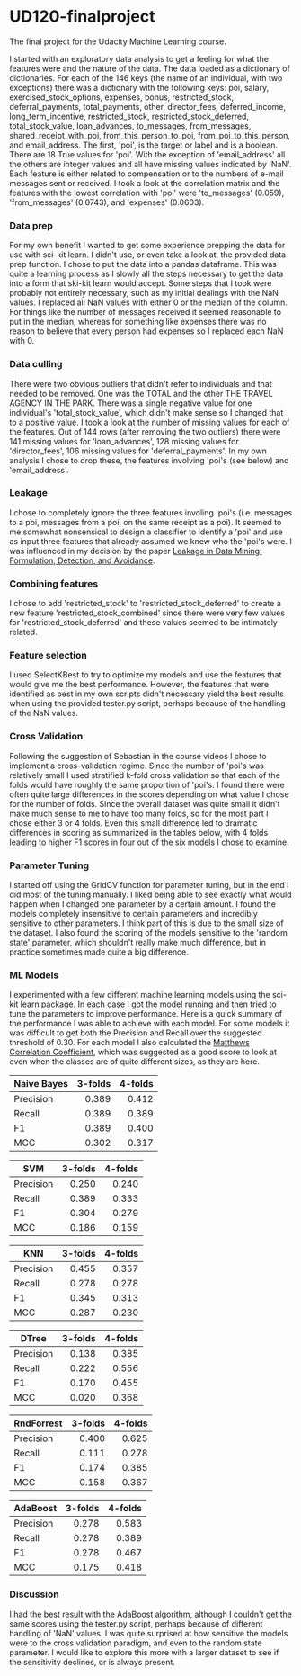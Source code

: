 # UD120-finalproject
The final project for the Udacity Machine Learning course.

I started with an exploratory data analysis to get a feeling for what the features were and the nature of the data. The data loaded as a dictionary of dictionaries. For each of the 146 keys (the name of an individual, with two exceptions) there was a dictionary with the following keys:
poi, 
salary, 
exercised_stock_options, 
expenses, 
bonus, 
restricted_stock, 
deferral_payments, 
total_payments, 
other, 
director_fees, 
deferred_income, 
long_term_incentive, 
restricted_stock, 
restricted_stock_deferred, 
total_stock_value, 
loan_advances, 
to_messages, 
from_messages, 
shared_receipt_with_poi, 
from_this_person_to_poi, 
from_poi_to_this_person, 
and email_address. 
The first, 'poi', is the target or label and is a boolean. There are 18 True values for 'poi'. With the exception of 'email_address' all the others are integer values and all have missing values indicated by 'NaN'. Each feature is either related to compensation or to the numbers of e-mail messages sent or received. I took a look at the correlation matrix and the features with the lowest correlation with 'poi' were 'to_messages' (0.059), 'from_messages' (0.0743), and 'expenses' (0.0603).

### Data prep
For my own benefit I wanted to get some experience prepping the data for use with sci-kit learn. I didn't use, or even take a look at, the provided data prep function. I chose to put the data into a pandas dataframe. This was quite a learning process as I slowly all the steps necessary to get the data into a form that ski-kit learn would accept. Some steps that I took were probably not entirely necessary, such as my initial dealings with the NaN values. I replaced all NaN values with either 0 or the median of the column. For things like the number of messages received it seemed reasonable to put in the median, whereas for something like expenses there was no reason to believe that every person had expenses so I replaced each NaN with 0.

### Data culling
There were two obvious outliers that didn't refer to individuals and that needed to be removed. One was the TOTAL and the other THE TRAVEL AGENCY IN THE PARK. There was a single negative value for one individual's 'total_stock_value', which didn't make sense so I changed that to a positive value. I took a look at the number of missing values for each of the features. Out of 144 rows (after removing the two outliers) there were 141 missing values for 'loan_advances', 128 missing values for 'director_fees', 106 missing values for 'deferral_payments'. In my own analysis I chose to drop these, the features involving 'poi's (see below) and 'email_address'.

### Leakage
I chose to completely ignore the three features involing 'poi's (i.e. messages to a poi, messages from a poi, on the same receipt as a poi). It seemed to me somewhat nonsensical to design a classifier to identify a 'poi' and use as input three features that already assumed we knew who the 'poi's were. I was influenced in my decision by the paper [Leakage in Data Mining: Formulation, Detection, and Avoidance](http://goo.gl/PyRkQy).

### Combining features
I chose to add 'restricted_stock' to 'restricted_stock_deferred' to create a new feature 'restricted_stock_combined' since there were very few values for 'restricted_stock_deferred' and these values seemed to be intimately related.

### Feature selection
I used SelectKBest to try to optimize my models and use the features that would give me the best performance. However, the features that were identified as best in my own scripts didn't necessary yield the best results when using the provided tester.py script, perhaps because of the handling of the NaN values.

### Cross Validation
Following the suggestion of Sebastian in the course videos I chose to implement a cross-validation regime. Since the number of 'poi's was relatively small I used stratified k-fold cross validation so that each of the folds would have roughly the same proportion of 'poi's. I found there were often quite large differences in the scores depending on what value I chose for the number of folds. Since the overall dataset was quite small it didn't make much sense to me to have too many folds, so for the most part I chose either 3 or 4 folds. Even this small difference led to dramatic differences in scoring as summarized in the tables below, with 4 folds leading to higher F1 scores in four out of the six models I chose to examine.

### Parameter Tuning
I started off using the GridCV function for parameter tuning, but in the end I did most of the tuning manually. I liked being able to see exactly what would happen when I changed one parameter by a certain amount. I found the models completely insensitive to certain parameters and incredibly sensitive to other parameters. I think part of this is due to the small size of the dataset. I also found the scoring of the models sensitive to the 'random state' parameter, which shouldn't really make much difference, but in practice sometimes made quite a big difference.

### ML Models
I experimented with a few different machine learning models using the sci-kit learn package. In each case I got the model running and then tried to tune the parameters to improve performance. Here is a quick summary of the performance I was able to achieve with each model. For some models it was difficult to get both the Precision and Recall over the suggested threshold of 0.30. For each model I also calculated the [Matthews Correlation Coefficient](https://en.wikipedia.org/wiki/Matthews_correlation_coefficient), which was suggested as a good score to look at even when the classes are of quite different sizes, as they are here.

| Naive Bayes   | 3-folds       | 4-folds       |
| ------------- | -------------:| -------------:|
| Precision     | 0.389         | 0.412         |
| Recall        | 0.389         | 0.389         |
| F1            | 0.389         | 0.400         |
| MCC           | 0.302         | 0.317         |

| SVM           | 3-folds       | 4-folds       |
| ------------- | -------------:| -------------:|
| Precision     | 0.250         | 0.240         |
| Recall        | 0.389         | 0.333         |
| F1            | 0.304         | 0.279        |
| MCC           | 0.186         | 0.159         |

| KNN           | 3-folds       | 4-folds       |
| ------------- | -------------:| -------------:|
| Precision     | 0.455         | 0.357         |
| Recall        | 0.278         | 0.278         |
| F1            | 0.345         | 0.313         |
| MCC           | 0.287         | 0.230         |

| DTree         | 3-folds       | 4-folds       |
| ------------- | -------------:| -------------:|
| Precision     | 0.138         | 0.385         |
| Recall        | 0.222         | 0.556         |
| F1            | 0.170         | 0.455         |
| MCC           | 0.020         | 0.368         |

| RndForrest    | 3-folds       | 4-folds       |
| ------------- | -------------:| -------------:|
| Precision     | 0.400         | 0.625         |
| Recall        | 0.111         | 0.278         |
| F1            | 0.174         | 0.385         |
| MCC           | 0.158         | 0.367         |

| AdaBoost      | 3-folds       | 4-folds       |
| ------------- | -------------:| -------------:|
| Precision     | 0.278         | 0.583         |
| Recall        | 0.278         | 0.389         |
| F1            | 0.278         | 0.467         |
| MCC           | 0.175         | 0.418         |

### Discussion
I had the best result with the AdaBoost algorithm, although I couldn't get the same scores using the tester.py script, perhaps because of different handling of 'NaN' values. I was quite surprised at how sensitive the models were to the cross validation paradigm, and even to the random state parameter. I would like to explore this more with a larger dataset to see if the sensitivity declines, or is always present.
